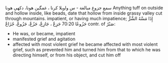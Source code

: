 سمع
جزوع  مبالغة - س
واویلا کرنا ، غمگين هونا، دكهي هونا
Anything tuff on outside and hollow  inside, like beads, date that hollow from inside grassy valley cut through mountains. 
impatient, or having much impatience;
إِذَا مَسَّهُ الشَّرُّ جَزُوعًا 70:20
جَزِعٌ ، جَازِعٌ، جَزُعٌ، جَزُوعٌ، جُزَاعٌ contr. of صَبْرٌ:
- He was, or became, impatient 
- manifested grief and agitation
- affected with most violent grief
he became affected with most violent grief, such as prevented him and turned him from that to which he was directing himself, or from his object, and cut him off